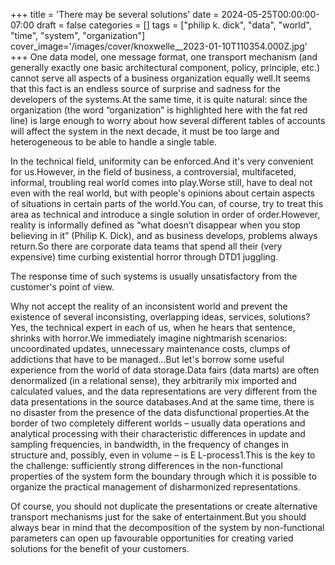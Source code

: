 +++
title = 'There may be several solutions'
date = 2024-05-25T00:00:00-07:00
draft = false
categories = []
tags = ["philip k. dick", "data", "world", "time", "system", "organization"]
cover_image='/images/cover/knoxwelle__2023-01-10T110354.000Z.jpg'
+++
One data model, one message format, one transport mechanism (and generally exactly one basic architectural component, policy, principle, etc.) cannot serve all aspects of a business organization equally well.It seems that this fact is an endless source of surprise and sadness for the developers of the systems.At the same time, it is quite natural: since the organization (the word “organization” is highlighted here with the fat red line) is large enough to worry about how several different tables of accounts will affect the system in the next decade, it must be too large and heterogeneous to be able to handle a single table.

In the technical field, uniformity can be enforced.And it's very convenient for us.However, in the field of business, a controversial, multifaceted, informal, troubling real world comes into play.Worse still, have to deal not even with the real world, but with people's opinions about certain aspects of situations in certain parts of the world.You can, of course, try to treat this area as technical and introduce a single solution in order of order.However, reality is informally defined as “what doesn’t disappear when you stop believing in it” (Philip K. Dick), and as business develops, problems always return.So there are corporate data teams that spend all their (very expensive) time curbing existential horror through DTD1 juggling. 

The response time of such systems is usually unsatisfactory from the customer's point of view.

Why not accept the reality of an inconsistent world and prevent the existence of several inconsisting, overlapping ideas, services, solutions?Yes, the technical expert in each of us, when he hears that sentence, shrinks with horror.We immediately imagine nightmarish scenarios: uncoordinated updates, unnecessary maintenance costs, clumps of addictions that have to be managed...But let's borrow some useful experience from the world of data storage.Data fairs (data marts) are often denormalized (in a relational sense), they arbitrarily mix imported and calculated values, and the data representations are very different from the data presentations in the source databases.And at the same time, there is no disaster from the presence of the data disfunctional properties.At the border of two completely different worlds – usually data operations and analytical processing with their characteristic differences in update and sampling frequencies, in bandwidth, in the frequency of changes in structure and, possibly, even in volume – is E L-process1.This is the key to the challenge: sufficiently strong differences in the non-functional properties of the system form the boundary through which it is possible to organize the practical management of disharmonized representations.



Of course, you should not duplicate the presentations or create alternative transport mechanisms just for the sake of entertainment.But you should always bear in mind that the decomposition of the system by non-functional parameters can open up favourable opportunities for creating varied solutions for the benefit of your customers.